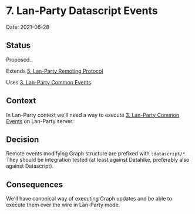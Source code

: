 # 7. Lan-Party Datascript Events

Date: 2021-06-28

## Status

Proposed.

Extends [5. Lan-Party Remoting Protocol](0005-lan-party-remoting-protocol.md)

Uses [3. Lan-Party Common Events](0003-lan-party-common-events.md)

## Context

In Lan-Party context we'll need a way to execute [3. Lan-Party Common Events](0003-lan-party-common-events.md) on Lan-Party server.

## Decision

Remote events modifying Graph structure are prefixed with `:datascript/*`.  
They should be integration tested (at least against Datahike, preferably also against Datascript).

## Consequences

We'll have canonical way of executing Graph updates and be able to execute them over the wire in Lan-Party mode.
